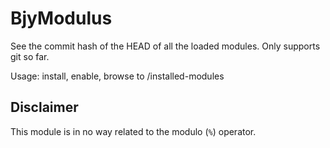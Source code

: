 BjyModulus
==========
See the commit hash of the HEAD of all the loaded modules. Only supports git so far.

Usage: install, enable, browse to /installed-modules

Disclaimer
----------
This module is in no way related to the modulo (`%`) operator.
